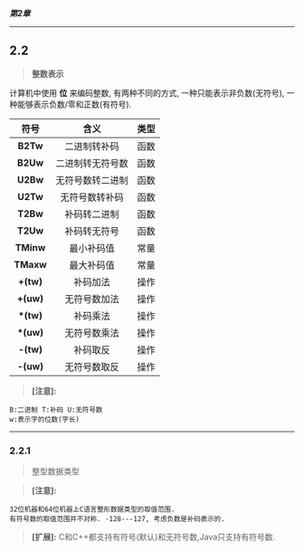 ***第2章***

-----
## 2.2

> **整数表示**

计算机中使用 **位** 来编码整数, 有两种不同的方式, 一种只能表示非负数(无符号), 一种能够表示负数/零和正数(有符号).

|符号|含义|类型|
|:---:|:---:|:---:|
|**B2Tw**|二进制转补码|函数|
|**B2Uw**|二进制转无符号数|函数|
|**U2Bw**|无符号数转二进制|函数|
|**U2Tw**|无符号数转补码|函数|
|**T2Bw**|补码转二进制|函数|
|**T2Uw**|补码转无符号|函数|
|**TMinw**|最小补码值|常量|
|**TMaxw**|最大补码值|常量|
|**+(tw)**|补码加法|操作|
|**+(uw)**|无符号数加法|操作|
|**\*(tw)**|补码乘法|操作|
|**\*(uw)**|无符号数乘法|操作|
|**-(tw)**|补码取反|操作|
|**-(uw)**|无符号数取反|操作|

> **[注意]:** 

    B:二进制 T:补码 U:无符号数
    w:表示字的位数(字长)

-----
### 2.2.1

> 整型数据类型

> **[注意]:**  

    32位机器和64位机器上C语言整形数据类型的取值范围.
    有符号数的取值范围并不对称. -128---127, 考虑负数是补码表示的.

> **[扩展]:**  C和C++都支持有符号(默认)和无符号数,Java只支持有符号数.